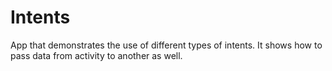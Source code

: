 # Intents

App that demonstrates the use of different types of intents. It shows how to pass data from activity to another as well.
